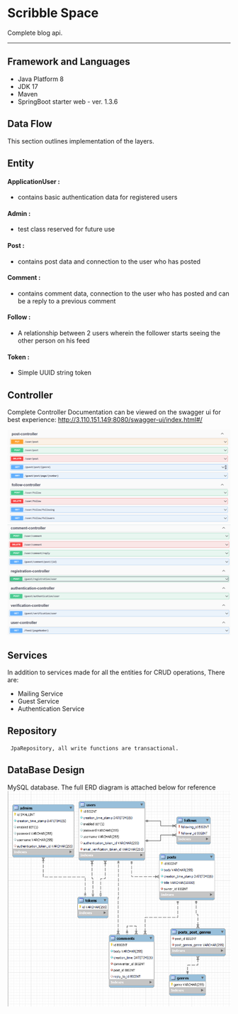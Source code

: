 # Scribble Space
Complete blog api.

***

## Framework and Languages
* Java Platform 8
* JDK 17
* Maven
* SpringBoot starter web - ver. 1.3.6

## Data Flow
This section outlines implementation of the layers.
## Entity

#### ApplicationUser : 
 * contains basic authentication data for registered users
#### Admin :
 * test class reserved for future use
#### Post :
 * contains post data and connection to the user who has posted
#### Comment :
* contains comment data, connection to the user who has posted and can be a reply to a previous comment
#### Follow :
* A relationship between 2 users wherein the follower starts seeing the other person on his feed
#### Token :
* Simple UUID string token


 ## Controller
   Complete Controller Documentation can be viewed on the swagger ui for best experience: http://3.110.151.149:8080/swagger-ui/index.html#/

![img_1.png](img_1.png)
![img_2.png](img_2.png)


## Services

In addition to services made for all the entities for CRUD operations, There are:

* Mailing Service
* Guest Service
* Authentication Service
  

## Repository
     JpaRepository, all write functions are transactional.
## DataBase Design
 MySQL database. The full ERD diagram is attached below for reference
 ![img.png](img.png)


